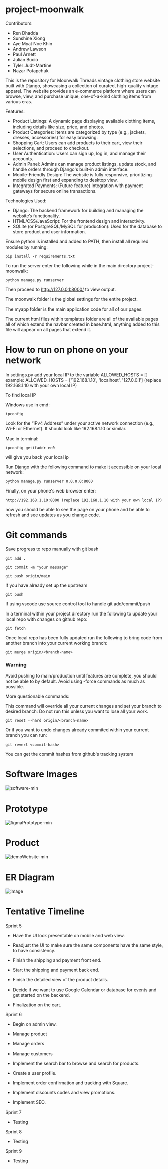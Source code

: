 # project-moonwalk

Contributors:
* Ren Dhadda
* Sunshine Xiong
* Aye Myat Noe Khin
* Andrew Lawson
* Paul Arnett
* Julian Bucio
* Tyler Judt-Martine
* Nazar Potapchuk

This is the repository for Moonwalk Threads vintage clothing store website built with Django, showcasing a collection of curated, high-quality vintage apparel. The website provides an e-commerce platform where users can browse, view, and purchase unique, one-of-a-kind clothing items from various eras.

Features:
* Product Listings: A dynamic page displaying available clothing items, including details like size, price, and photos.
* Product Categories: Items are categorized by type (e.g., jackets, dresses, accessories) for easy browsing.
* Shopping Cart: Users can add products to their cart, view their selections, and proceed to checkout.
* User Authentication: Users can sign up, log in, and manage their accounts.
* Admin Panel: Admins can manage product listings, update stock, and handle orders through Django's built-in admin interface.
* Mobile-Friendly Design: The website is fully responsive, prioritizing mobile design first and expanding to desktop view.
* Integrated Payments: (Future feature) Integration with payment gateways for secure online transactions.

Technologies Used:
* Django: The backend framework for building and managing the website’s functionality.
* HTML/CSS/JavaScript: For the frontend design and interactivity.
* SQLite (or PostgreSQL/MySQL for production): Used for the database to store product and user information.

Ensure python is installed and added to PATH, then install all required modules by running:

    pip install -r requirements.txt

To run the server enter the following while in the main directory project-moonwalk:
  
    python manage.py runserver

Then proceed to http://127.0.0.1:8000/ to view output.

The moonwalk folder is the global settings for the entire project.

The myapp folder is the main application code for all of our pages.

The current html files within templates folder are all of the available pages
all of which extend the navbar created in base.html, anything added to this file will
appear on all pages that extend it.

# How to run on phone on your network

In settings.py add your local IP to the variable ALLOWED_HOSTS = [] 
example: ALLOWED_HOSTS = ['192.168.1.10', 'localhost', '127.0.0.1'] (replace 192.168.1.10 with your own local IP)

To find local IP

Windows use in cmd: 

    ipconfig
    
Look for the “IPv4 Address” under your active network connection (e.g., Wi-Fi or Ethernet). It should look like 192.168.1.10 or similar.

Mac in terminal:

    ipconfig getifaddr en0
    
will give you back your local ip

Run Django with the following command to make it accessible on your local network:

    python manage.py runserver 0.0.0.0:8000

Finally, on your phone's web browser enter:

    http://192.168.1.10:8000 (replace 192.168.1.10 with your own local IP)

now you should be able to see the page on your phone and be able to refresh and see updates as you change code.


# Git commands

Save progress to repo manually with git bash

    git add .

    git commit -m "your message"

    git push origin/main

If you have already set up the upstream

    git push

If using vscode use source control tool to handle git add/commit/push

In a terminal within your project directory run the following to update your local repo with changes on github repo:

    git fetch

Once local repo has been fully updated run the following to bring code from another branch into your current working branch:

    git merge origin/<branch-name>

### Warning

Avoid pushing to main/production until features are complete,
you should not be able to by default.
Avoid using -force commands as much as possible.

More questionable commands:

This command will override all your current changes and set your branch to desired branch:
Do not run this unless you want to lose all your work.

    git reset --hard origin/<branch-name>

Or if you want to undo changes already commited within your current branch you can run:

    git revert <commit-hash>

You can get the commit hashes from github's tracking system

# Software Images
![software-min](https://github.com/user-attachments/assets/484527e3-3f58-4b02-84dc-4e6f93c08576)

# Prototype
![figmaPrototype-min](https://github.com/user-attachments/assets/d35413ee-6d58-40a3-aadb-1eb9f3c363c8)

# Product
![demoWebsite-min](https://github.com/user-attachments/assets/83cc6900-0a6c-491a-bf6a-f1795368dede)

# ER Diagram

![image](https://github.com/user-attachments/assets/9735b085-cd8b-4829-a7fb-260fb5d25627)

# Tentative Timeline
Sprint 5

* Have the UI look presentable on mobile and web view.

* Readjust the UI to make sure the same components have the same style, to have consistency.

* Finish the shipping and payment front end.

* Start the shipping and payment back end. 

* Finish the detailed view of the product details.

* Decide if we want to use Google Calendar or database for events and get started on the backend. 

* Finalization on the cart. 

Sprint 6

* Begin on admin view. 

* Manage product

* Manage orders

* Manage customers

* Implement the search bar to browse and search for products.

* Create a user profile.

* Implement order confirmation and tracking with Square. 

* Implement discounts codes and view promotions. 

* Implement SEO.

Sprint 7

* Testing

Sprint 8

* Testing

Sprint 9

* Testing

